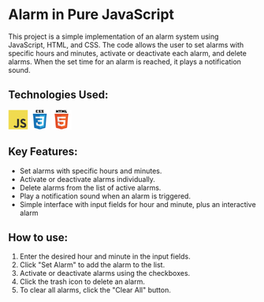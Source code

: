 # Alarm in Pure JavaScript

This project is a simple implementation of an alarm system using JavaScript, HTML, and CSS. The code allows the user to set alarms with specific hours and minutes, activate or deactivate each alarm, and delete alarms. When the set time for an alarm is reached, it plays a notification sound.

## Technologies Used:
<span><img src="https://raw.githubusercontent.com/devicons/devicon/master/icons/javascript/javascript-original.svg" alt="JavaScript Logo" width="40"/></span>
<span><img src="https://raw.githubusercontent.com/devicons/devicon/master/icons/css3/css3-original-wordmark.svg" alt="CSS3 Logo" width="40"/></span>
<span><img src="https://raw.githubusercontent.com/devicons/devicon/master/icons/html5/html5-original-wordmark.svg" alt="HTML5 Logo" width="40"/></span>




## Key Features:
- Set alarms with specific hours and minutes.
- Activate or deactivate alarms individually.
- Delete alarms from the list of active alarms.
- Play a notification sound when an alarm is triggered.
- Simple interface with input fields for hour and minute, plus an interactive alarm

## How to use:
1. Enter the desired hour and minute in the input fields.
2. Click "Set Alarm" to add the alarm to the list.
3. Activate or deactivate alarms using the checkboxes.
4. Click the trash icon to delete an alarm.
5. To clear all alarms, click the "Clear All" button.
